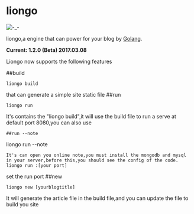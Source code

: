 # liongo
![-_-](https://travis-ci.org/Anteoy/liongo.svg?branch=master)

liongo,a engine that can power for your blog by [Golang](https://golang.org).

**Current: 1.2.0 (Beta) 2017.03.08**

Liongo now supports the following features

##build
```
liongo build
```
that can generate a simple site static file
##run
```
liongo run
```
It's contains the "liongo build",it will use the build file to run a serve at default port 8080,you can also use
```
##run --note
```
liongo run --note
```
It's can open you online note,you must install the mongodb and mysql in your server,before this,you should see the config of the code.
liongo run :[your port]
```
set the run port
##new
```
liongo new [yourblogtitle]
```
It will generate the article file in the build file,and you can update the file to build you site
